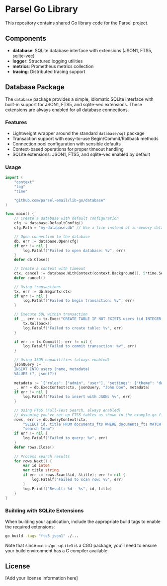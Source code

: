 # Parsel Go Library

This repository contains shared Go library code for the Parsel project.

## Components

- **database**: SQLite database interface with extensions (JSON1, FTS5, sqlite-vec)
- **logger**: Structured logging utilities
- **metrics**: Prometheus metrics collection
- **tracing**: Distributed tracing support

## Database Package

The `database` package provides a simple, idiomatic SQLite interface with built-in support for JSON1, FTS5, and sqlite-vec extensions. These extensions are always enabled for all database connections.

### Features

- Lightweight wrapper around the standard `database/sql` package
- Transaction support with easy-to-use Begin/Commit/Rollback methods
- Connection pool configuration with sensible defaults
- Context-based operations for proper timeout handling
- SQLite extensions: JSON1, FTS5, and sqlite-vec enabled by default

### Usage

```go
import (
    "context"
    "log"
    "time"

    "github.com/parsel-email/lib-go/database"
)

func main() {
    // Create a database with default configuration
    cfg := database.DefaultConfig()
    cfg.Path = "my-database.db" // Use a file instead of in-memory database

    // Open connection to the database
    db, err := database.Open(cfg)
    if err != nil {
        log.Fatalf("Failed to open database: %v", err)
    }
    defer db.Close()

    // Create a context with timeout
    ctx, cancel := database.WithContext(context.Background(), 5*time.Second)
    defer cancel()

    // Using transactions
    tx, err := db.BeginTx(ctx)
    if err != nil {
        log.Fatalf("Failed to begin transaction: %v", err)
    }

    // Execute SQL within transaction
    if _, err := tx.Exec("CREATE TABLE IF NOT EXISTS users (id INTEGER PRIMARY KEY, name TEXT)"); err != nil {
        tx.Rollback()
        log.Fatalf("Failed to create table: %v", err)
    }

    if err := tx.Commit(); err != nil {
        log.Fatalf("Failed to commit transaction: %v", err)
    }

    // Using JSON capabilities (always enabled)
    jsonQuery := `
    INSERT INTO users (name, metadata) 
    VALUES (?, json(?))
    `
    metadata := `{"roles": ["admin", "user"], "settings": {"theme": "dark"}}`
    _, err = db.ExecContext(ctx, jsonQuery, "John Doe", metadata)
    if err != nil {
        log.Fatalf("Failed to insert with JSON: %v", err)
    }

    // Using FTS5 (Full-Text Search, always enabled)
    // Assuming you've set up FTS5 tables as shown in the example.go file
    rows, err := db.QueryContext(ctx, 
        "SELECT id, title FROM documents_fts WHERE documents_fts MATCH ?", 
        "search term")
    if err != nil {
        log.Fatalf("Failed to query: %v", err)
    }
    defer rows.Close()
    
    // Process search results
    for rows.Next() {
        var id int64
        var title string
        if err := rows.Scan(&id, &title); err != nil {
            log.Fatalf("Failed to scan row: %v", err)
        }
        log.Printf("Result: %d - %s", id, title)
    }
}
```

### Building with SQLite Extensions

When building your application, include the appropriate build tags to enable the required extensions:

```bash
go build -tags "fts5 json1" ./...
```

Note that since `mattn/go-sqlite3` is a CGO package, you'll need to ensure your build environment has a C compiler available.

## License

[Add your license information here]